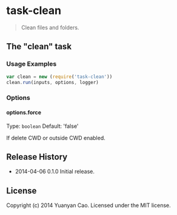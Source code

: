 # task-clean
> Clean files and folders.

## The "clean" task

### Usage Examples

```js
var clean = new (require('task-clean'))
clean.run(inputs, options, logger)
```

### Options

#### options.force
Type: `boolean`
Default: 'false'

If delete CWD or outside CWD enabled.

## Release History
* 2014-04-06    0.1.0    Initial release.

## License
Copyright (c) 2014 Yuanyan Cao. Licensed under the MIT license.
